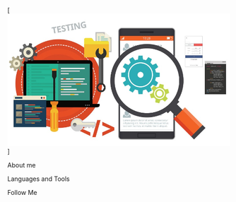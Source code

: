 [![Header](https://github.com/AlexS9112/AlexS9112/blob/main/assets/Testing-mobile-and-apps.jpeg)]

About me

Languages and Tools

Follow Me